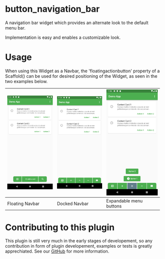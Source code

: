 # button_navigation_bar

A navigation bar widget which provides an alternate look to the default menu bar. 

Implementation is easy and enables a customizable look.

# Usage

When using this Widget as a Navbar, the 'floatingactionbutton' property of a Scaffold() can be used for 
desired positioning of the Widget, as seen in the two examples below.

![Floating Navbar](https://raw.githubusercontent.com/underwhelmingToaster/button_navigation_bar/master/example/images/floatingDemo.png "Floating Navbar") |![Docked Navbar](https://raw.githubusercontent.com/underwhelmingToaster/button_navigation_bar/master/example/images/dockedDemo.png "Docked Navbar") |![Expandable Demo](https://raw.githubusercontent.com/underwhelmingToaster/button_navigation_bar/master/example/images/expandableDemo.png "Expandable Demo") 
----------|----------|---------
Floating Navbar | Docked Navbar | Expandable menu buttons

# Contributing to this plugin

This plugin is still very much in the early stages of developement, so any contribution in form of 
plugin developement, examples or tests is greatly apprechiated. See our [GitHub](https://github.com/underwhelmingToaster/button_navigation_bar) for more information.
